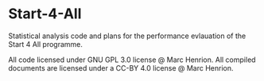 # Start-4-All
Statistical analysis code and plans for the performance evlauation of the Start 4 All programme.

All code licensed under GNU GPL 3.0 license @ Marc Henrion.
All compiled documents are licensed under a CC-BY 4.0 license @ Marc Henrion.
